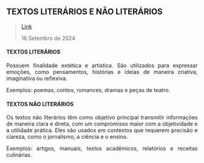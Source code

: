 <div align='justify'>

## TEXTOS LITERÁRIOS E NÃO LITERÁRIOS

>[Link](https://)
>
>16 Setembro de 2024

#### TEXTOS LITERÁRIOS

Possuem finalidade extética e artística. São utilizados para expressar emoções, como pensamentos, histórias e ideias de maneira criativa, imaginativa ou reflexiva.

Exemplos: poemas, contos, romances, dramas e peças de teatro.

#### TEXTOS NÃO LITERÁRIOS

Os textos não literários têm como objetivo principal transmitir informações de maneira clara e direta, com um compromisso maior com a objetividade e a utilidade prática. Eles são usados em contextos que requerem precisão e clareza, como o jornalismo, a ciência e o ensino.

Exemplos: artigos, manuais, textos acadêmicos, relatórios e receitas culinárias.

</div>